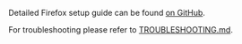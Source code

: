 Detailed Firefox setup guide can be found [on GitHub](https://github.com/YunoHost-Apps/syncserver-rs_ynh/blob/master/doc/config/CONFIGURATION.md).

For troubleshooting please refer to [TROUBLESHOOTING.md](https://github.com/YunoHost-Apps/syncserver-rs_ynh/blob/master/doc/config/TROUBLESHOOTING.md).